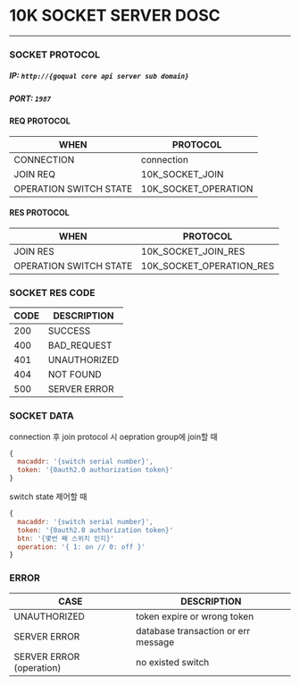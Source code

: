 # 10K SOCKET SERVER DOSC

---

### SOCKET PROTOCOL

##### IP: `http://{goqual core api server sub domain}`
##### PORT: `1987`


#### REQ PROTOCOL
|WHEN | PROTOCOL |
|---- | --------|
| CONNECTION | connection |
| JOIN REQ | 10K_SOCKET_JOIN |
| OPERATION SWITCH STATE | 10K_SOCKET_OPERATION |

#### RES PROTOCOL
| WHEN | PROTOCOL |
| ---- | ---- |
| JOIN RES | 10K_SOCKET_JOIN_RES |
| OPERATION SWITCH STATE | 10K_SOCKET_OPERATION_RES |

### SOCKET RES CODE
| CODE | DESCRIPTION |
| ---- | ---- |
| 200 | SUCCESS |
| 400 | BAD_REQUEST |
| 401 | UNAUTHORIZED |
| 404 | NOT FOUND |
| 500 | SERVER ERROR |

### SOCKET DATA
connection 후 join protocol 시 oepration group에 join할 때
```js
{
  macaddr: '{switch serial number}',
  token: '{0auth2.0 authorization token}'
}
```
switch state 제어할 때
```js
{
  macaddr: '{switch serial number}',
  token: '{0auth2.0 authorization token}'
  btn: '{몇번 째 스위치 인지}'
  operation: '{ 1: on // 0: off }'
}
```

### ERROR
| CASE | DESCRIPTION |
| ---- | ---- |
| UNAUTHORIZED | token expire or wrong token |
| SERVER ERROR | database transaction or err message |
| SERVER ERROR (operation) | no existed switch |



